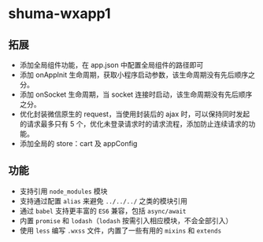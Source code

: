 ﻿# shuma-wxapp1

## 拓展

- 添加全局组件功能，在 app.json 中配置全局组件的路径即可
- 添加 onAppInit 生命周期，获取小程序启动参数，该生命周期没有先后顺序之分。
- 添加 onSocket 生命周期，当 socket 连接时启动，该生命周期没有先后顺序之分。
- 优化封装微信原生的 request，当使用封装后的 ajax 时，可以保持同时发起的请求最多只有 5 个，优化未登录请求时的请求流程，添加防止连续请求的功能。
- 添加全局的 store：cart 及 appConfig

## 功能

- 支持引用 `node_modules` 模块
- 支持通过配置 `alias` 来避免 `../../../` 之类的模块引用
- 通过 `babel` 支持更丰富的 `ES6` 兼容，包括 `async/await`
- 内置 `promise` 和 `lodash`（`lodash` 按需引入相应模块，不会全部引入）
- 使用 `less` 编写 `.wxss` 文件，内置了一些有用的 `mixins` 和 `extends`

